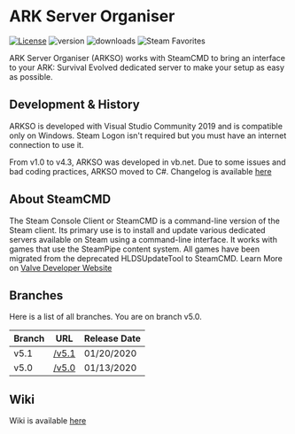 # ARK Server Organiser
[![License](https://img.shields.io/github/license/CrackyStudio/arkso.svg)](https://github.com/CrackyStudio/arkso)
![version](https://img.shields.io/github/v/release/CrackyStudio/arkso)
![downloads](https://img.shields.io/github/downloads/CrackyStudio/arkso/total)
![Steam Favorites](https://img.shields.io/steam/favorites/951274291)

ARK Server Organiser (ARKSO) works with SteamCMD to bring an interface to your ARK: Survival Evolved dedicated server to make your setup as easy as possible.

## Development & History
ARKSO is developed with Visual Studio Community 2019 and is compatible only on Windows.
Steam Logon isn't required but you must have an internet connection to use it.

From v1.0 to v4.3, ARKSO was developed in vb.net. Due to some issues and bad coding practices, ARKSO moved to C#.
Changelog is available [here][changelog]

## About SteamCMD
The Steam Console Client or SteamCMD is a command-line version of the Steam client. Its primary use is to install and update various dedicated servers available on Steam using a command-line interface. It works with games that use the SteamPipe content system. All games have been migrated from the deprecated HLDSUpdateTool to SteamCMD. 
Learn More on [Valve Developer Website][VDW]

## Branches
Here is a list of all branches. You are on branch v5.0.

| Branch | URL | Release Date |
| ------ | ------ | ------ |
| v5.1 | [/v5.1][v5.1] | 01/20/2020 |
| v5.0 | [/v5.0][v5.0] | 01/13/2020 |


## Wiki
Wiki is available [here][wiki]

[v5.1]: <https://github.com/CrackyStudio/arkso/tree/v5.1>
[v5.0]: <https://github.com/CrackyStudio/arkso/tree/v5.0>
[VDW]: <https://developer.valvesoftware.com/wiki/SteamCMD>
[changelog]: <https://github.com/CrackyStudio/arkso/blob/v5.1/Docs/Changelog.md>
[wiki]: <https://github.com/CrackyStudio/arkso/wiki>
